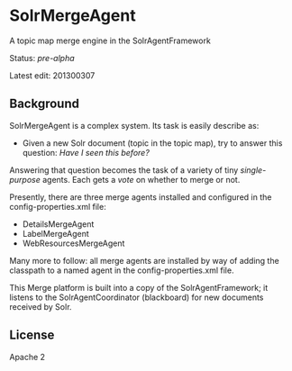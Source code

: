 SolrMergeAgent
==============

A topic map merge engine in the SolrAgentFramework

Status: *pre-alpha*<br/>

Latest edit: 201300307
## Background ##
SolrMergeAgent is a complex system. Its task is easily describe as:

- Given a new Solr document (topic in the topic map), try to answer this question: *Have I seen this before?*

Answering that question becomes the task of a variety of tiny *single-purpose* agents. Each gets a *vote* on whether to merge or not.

Presently, there are three merge agents installed and configured in the config-properties.xml file:
- DetailsMergeAgent
- LabelMergeAgent
- WebResourcesMergeAgent

Many more to follow: all merge agents are installed by way of adding the classpath to a named agent in the config-properties.xml file.

This Merge platform is built into a copy of the SolrAgentFramework; it listens to the SolrAgentCoordinator (blackboard) for new documents received by Solr.

## License ##
Apache 2
